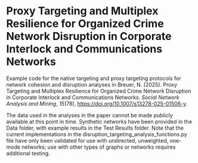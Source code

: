 # Proxy Targeting and Multiplex Resilience for Organized Crime Network Disruption in Corporate Interlock and Communications Networks

Example code for the native targeting and proxy targeting protocols for network cohesion and disruption analyses in Breuer, N. (2025). Proxy Targeting and Multiplex Resilience for Organized Crime Network Disruption in Corporate Interlock and Communications Networks. *Social Network Analysis and Mining*, *15*(78), https://doi.org/10.1007/s13278-025-01506-y.

The data used in the analyses in the paper cannot be made publicly available at this point in time. Synthetic networks have been provided in the Data folder, with example results in the Test Results folder. Note that the current implementations in the disruption_targeting_analysis_functions.py file have only been validated for use with undirected, unweighted, one-mode networks; use with other types of graphs or networks requires additional testing.
